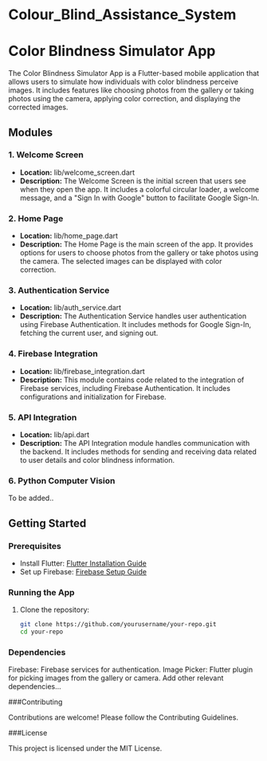 # Colour_Blind_Assistance_System
# Color Blindness Simulator App

The Color Blindness Simulator App is a Flutter-based mobile application that allows users to simulate how individuals with color blindness perceive images. It includes features like choosing photos from the gallery or taking photos using the camera, applying color correction, and displaying the corrected images.

## Modules

### 1. Welcome Screen

- **Location:** lib/welcome_screen.dart
- **Description:** The Welcome Screen is the initial screen that users see when they open the app. It includes a colorful circular loader, a welcome message, and a "Sign In with Google" button to facilitate Google Sign-In.

### 2. Home Page

- **Location:** lib/home_page.dart
- **Description:** The Home Page is the main screen of the app. It provides options for users to choose photos from the gallery or take photos using the camera. The selected images can be displayed with color correction.

### 3. Authentication Service

- **Location:** lib/auth_service.dart
- **Description:** The Authentication Service handles user authentication using Firebase Authentication. It includes methods for Google Sign-In, fetching the current user, and signing out.

### 4. Firebase Integration

- **Location:** lib/firebase_integration.dart
- **Description:** This module contains code related to the integration of Firebase services, including Firebase Authentication. It includes configurations and initialization for Firebase.

### 5. API Integration

- **Location:** lib/api.dart
- **Description:** The API Integration module handles communication with the backend. It includes methods for sending and receiving data related to user details and color blindness information.

### 6. Python Computer Vision

To be added..
## Getting Started

### Prerequisites

- Install Flutter: [Flutter Installation Guide](https://flutter.dev/docs/get-started/install)
- Set up Firebase: [Firebase Setup Guide](https://firebase.google.com/docs/flutter/setup)

### Running the App

1. Clone the repository:

   ```bash
   git clone https://github.com/yourusername/your-repo.git
   cd your-repo

### Dependencies

Firebase: Firebase services for authentication.
Image Picker: Flutter plugin for picking images from the gallery or camera.
Add other relevant dependencies...

###Contributing

Contributions are welcome! Please follow the Contributing Guidelines.

###License

This project is licensed under the MIT License.   
